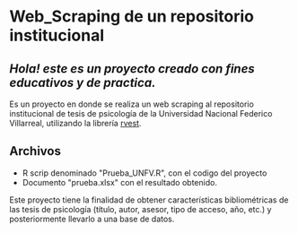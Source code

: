 # Web_Scraping de un repositorio institucional
## _Hola! este es un proyecto creado con fines educativos y de practica._

Es un proyecto en donde se realiza un web scraping al repositorio institucional de tesis de psicología de la Universidad Nacional Federico Villarreal,
utilizando la librería [rvest](https://github.com/tidyverse/rvest).

## Archivos
- R scrip denominado "Prueba_UNFV.R", con el codigo del proyecto
- Documento "prueba.xlsx" con el resultado obtenido.

Este proyecto tiene la finalidad de obtener características bibliométricas de las tesis de psicología (título, autor, asesor, tipo de acceso, año, etc.) y posteriormente llevarlo a una base de datos.
